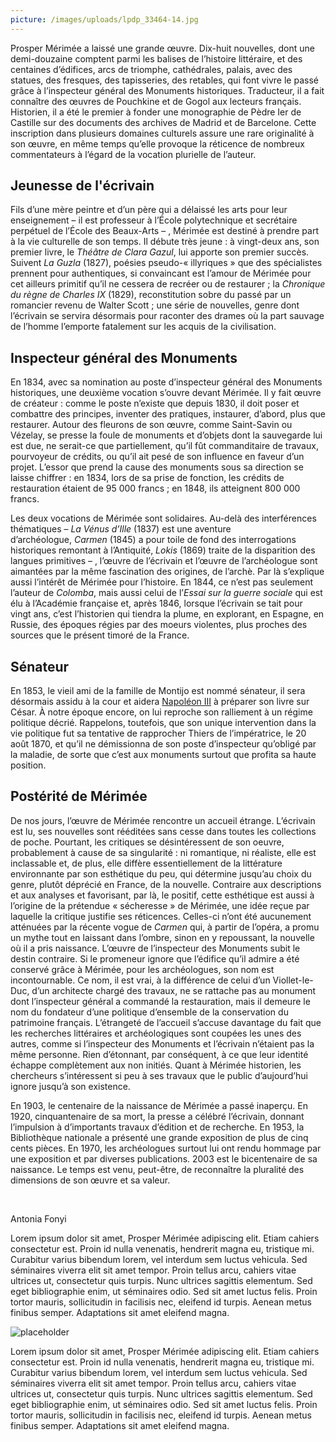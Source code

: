 ```yaml
---
picture: /images/uploads/lpdp_33464-14.jpg
---
```

Prosper Mérimée a laissé une grande œuvre. Dix-huit nouvelles, dont une demi-douzaine comptent parmi les balises de l’histoire littéraire, et des centaines d’édifices, arcs de triomphe, cathédrales, palais, avec des statues, des fresques, des tapisseries, des retables, qui font vivre le passé grâce à l’inspecteur général des Monuments historiques. Traducteur, il a fait connaître des œuvres de Pouchkine et de Gogol aux lecteurs français. Historien, il a été le premier à fonder une monographie de Pèdre Ier de Castille sur des documents des archives de Madrid et de Barcelone. Cette inscription dans plusieurs domaines culturels assure une rare originalité à son œuvre, en même temps qu’elle provoque la réticence de nombreux commentateurs à l’égard de la vocation plurielle de l’auteur.

## Jeunesse de l'écrivain

Fils d’une mère peintre et d’un père qui a délaissé les arts pour leur enseignement – il est professeur à l’École polytechnique et secrétaire perpétuel de l’École des Beaux-Arts – , Mérimée est destiné à prendre part à la vie culturelle de son temps. Il débute très jeune : à vingt-deux ans, son premier livre, le *Théâtre de Clara Gazul*, lui apporte son premier succès. Suivent *La Guzla* (1827), poésies pseudo-« illyriques » que des spécialistes prennent pour authentiques, si convaincant est l’amour de Mérimée pour cet ailleurs primitif qu’il ne cessera de recréer ou de restaurer ; la *Chronique du règne de Charles IX* (1829), reconstitution sobre du passé par un romancier revenu de Walter Scott ; une série de nouvelles, genre dont l’écrivain se servira désormais pour raconter des drames où la part sauvage de l’homme l’emporte fatalement sur les acquis de la civilisation.

## Inspecteur général des Monuments

En 1834, avec sa nomination au poste d’inspecteur général des Monuments historiques, une deuxième vocation s’ouvre devant Mérimée. Il y fait œuvre de créateur : comme le poste n’existe que depuis 1830, il doit poser et combattre des principes, inventer des pratiques, instaurer, d’abord, plus que restaurer. Autour des fleurons de son œuvre, comme Saint-Savin ou Vézelay, se presse la foule de monuments et d’objets dont la sauvegarde lui est due, ne serait-ce que partiellement, qu’il fût commanditaire de travaux, pourvoyeur de crédits, ou qu’il ait pesé de son influence en faveur d’un projet. L’essor que prend la cause des monuments sous sa direction se laisse chiffrer : en 1834, lors de sa prise de fonction, les crédits de restauration étaient de 95 000 francs ; en 1848, ils atteignent 800 000 francs.

Les deux vocations de Mérimée sont solidaires. Au-delà des interférences thématiques – *La Vénus d’Ille* (1837) est une aventure d’archéologue, *Carmen* (1845) a pour toile de fond des interrogations historiques remontant à l’Antiquité, *Lokis* (1869) traite de la disparition des langues primitives – , l’œuvre de l’écrivain et l’œuvre de l’archéologue sont aimantées par la même fascination des origines, de l’archè. Par là s’explique aussi l’intérêt de Mérimée pour l’histoire. En 1844, ce n’est pas seulement l’auteur de *Colomba*, mais aussi celui de l’*Essai sur la guerre sociale* qui est élu à l’Académie française et, après 1846, lorsque l’écrivain se tait pour vingt ans, c’est l’historien qui tiendra la plume, en explorant, en Espagne, en Russie, des époques régies par des moeurs violentes, plus proches des sources que le présent timoré de la France.

## Sénateur

En 1853, le vieil ami de la famille de Montijo est nommé sénateur, il sera désormais assidu à la cour et aidera [Napoléon III](https://francearchives.gouv.fr/pages_histoire/39666 "Lien vers la page d'histoire") à préparer son livre sur César. À notre époque encore, on lui reproche son ralliement à un régime politique décrié. Rappelons, toutefois, que son unique intervention dans la vie politique fut sa tentative de rapprocher Thiers de l’impératrice, le 20 août 1870, et qu’il ne démissionna de son poste d’inspecteur qu’obligé par la maladie, de sorte que c’est aux monuments surtout que profita sa haute position.

## Postérité de Mérimée

De nos jours, l’œuvre de Mérimée rencontre un accueil étrange. L’écrivain est lu, ses nouvelles sont rééditées sans cesse dans toutes les collections de poche. Pourtant, les critiques se désintéressent de son oeuvre, probablement à cause de sa singularité : ni romantique, ni réaliste, elle est inclassable et, de plus, elle diffère essentiellement de la littérature environnante par son esthétique du peu, qui détermine jusqu’au choix du genre, plutôt déprécié en France, de la nouvelle. Contraire aux descriptions et aux analyses et favorisant, par là, le positif, cette esthétique est aussi à l’origine de la prétendue « sécheresse » de Mérimée, une idée reçue par laquelle la critique justifie ses réticences. Celles-ci n’ont été aucunement atténuées par la récente vogue de *Carmen* qui, à partir de l’opéra, a promu un mythe tout en laissant dans l’ombre, sinon en y repoussant, la nouvelle où il a pris naissance. L’œuvre de l’inspecteur des Monuments subit le destin contraire. Si le promeneur ignore que l’édifice qu’il admire a été conservé grâce à Mérimée, pour les archéologues, son nom est incontournable. Ce nom, il est vrai, à la différence de celui d’un Viollet-le-Duc, d’un architecte chargé des travaux, ne se rattache pas au monument dont l’inspecteur général a commandé la restauration, mais il demeure le nom du fondateur d’une politique d’ensemble de la conservation du patrimoine français. L’étrangeté de l’accueil s’accuse davantage du fait que les recherches littéraires et archéologiques sont coupées les unes des autres, comme si l’inspecteur des Monuments et l’écrivain n’étaient pas la même personne. Rien d’étonnant, par conséquent, à ce que leur identité échappe complètement aux non initiés. Quant à Mérimée historien, les chercheurs s’intéressent si peu à ses travaux que le public d’aujourd’hui ignore jusqu’à son existence.

En 1903, le centenaire de la naissance de Mérimée a passé inaperçu. En 1920, cinquantenaire de sa mort, la presse a célébré l’écrivain, donnant l’impulsion à d’importants travaux d’édition et de recherche. En 1953, la Bibliothèque nationale a présenté une grande exposition de plus de cinq cents pièces. En 1970, les archéologues surtout lui ont rendu hommage par une exposition et par diverses publications. 2003 est le bicentenaire de sa naissance. Le temps est venu, peut-être, de reconnaître la pluralité des dimensions de son œuvre et sa valeur.

 

Antonia Fonyi

Lorem ipsum dolor sit amet, Prosper Mérimée adipiscing elit. Etiam cahiers consectetur est. Proin id nulla venenatis, hendrerit magna eu, tristique mi. Curabitur varius bibendum lorem, vel interdum sem luctus vehicula. Sed séminaires viverra elit sit amet tempor. Proin tellus arcu, cahiers vitae ultrices ut, consectetur quis turpis. Nunc ultrices sagittis elementum. Sed eget bibliographie enim, ut séminaires odio. Sed sit amet luctus felis. Proin tortor mauris, sollicitudin in facilisis nec, eleifend id turpis. Aenean metus finibus semper. Adaptations sit amet eleifend magna.

![placeholder](/images/uploads/imgplaceholder.png "Image vide")

Lorem ipsum dolor sit amet, Prosper Mérimée adipiscing elit. Etiam cahiers consectetur est. Proin id nulla venenatis, hendrerit magna eu, tristique mi. Curabitur varius bibendum lorem, vel interdum sem luctus vehicula. Sed séminaires viverra elit sit amet tempor. Proin tellus arcu, cahiers vitae ultrices ut, consectetur quis turpis. Nunc ultrices sagittis elementum. Sed eget bibliographie enim, ut séminaires odio. Sed sit amet luctus felis. Proin tortor mauris, sollicitudin in facilisis nec, eleifend id turpis. Aenean metus finibus semper. Adaptations sit amet eleifend magna.